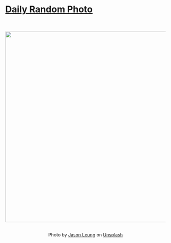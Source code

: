# [Daily Random Photo](https://www.dailyrandomphoto.com/)

<div align="center">
  <br>
  <br>
  <a href="https://www.dailyrandomphoto.com/p/2025/2025-06-24/"><img src="https://images.unsplash.com/photo-1747253590504-3a17cd5a4f9c?crop=entropy&cs=tinysrgb&fit=max&fm=jpg&ixid=M3w3NzUwOHwwfDF8cmFuZG9tfHx8fHx8fHx8MTc1MDcyNjE4NHw&ixlib=rb-4.1.0&q=80&w=1080" width="600px"></a>
  <br>
  <br>
  <p class="has-text-grey">Photo by <a href="https://unsplash.com/@ninjason?utm_source=Daily%20Random%20Photo&amp;utm_medium=referral" target="_blank" rel="noopener noreferrer">Jason Leung</a> on <a href="https://unsplash.com/photos/abstract-art-with-colorful-streaks-and-glowing-dots-OgcKJwRnx98?utm_source=Daily%20Random%20Photo&amp;utm_medium=referral" target="_blank" rel="noopener noreferrer">Unsplash</a></p>
</div>
